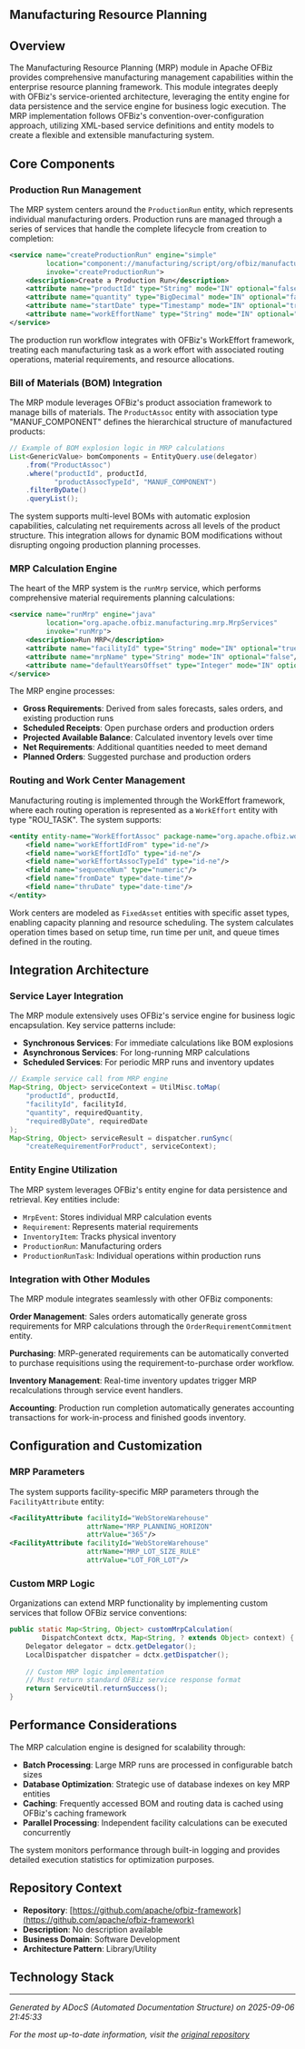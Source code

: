 ## Manufacturing Resource Planning

## Overview

The Manufacturing Resource Planning (MRP) module in Apache OFBiz provides comprehensive manufacturing management capabilities within the enterprise resource planning framework. This module integrates deeply with OFBiz's service-oriented architecture, leveraging the entity engine for data persistence and the service engine for business logic execution. The MRP implementation follows OFBiz's convention-over-configuration approach, utilizing XML-based service definitions and entity models to create a flexible and extensible manufacturing system.

## Core Components

### Production Run Management

The MRP system centers around the `ProductionRun` entity, which represents individual manufacturing orders. Production runs are managed through a series of services that handle the complete lifecycle from creation to completion:

```xml
<service name="createProductionRun" engine="simple" 
         location="component://manufacturing/script/org/ofbiz/manufacturing/mrp/MrpServices.xml" 
         invoke="createProductionRun">
    <description>Create a Production Run</description>
    <attribute name="productId" type="String" mode="IN" optional="false"/>
    <attribute name="quantity" type="BigDecimal" mode="IN" optional="false"/>
    <attribute name="startDate" type="Timestamp" mode="IN" optional="true"/>
    <attribute name="workEffortName" type="String" mode="IN" optional="true"/>
</service>
```

The production run workflow integrates with OFBiz's WorkEffort framework, treating each manufacturing task as a work effort with associated routing operations, material requirements, and resource allocations.

### Bill of Materials (BOM) Integration

The MRP module leverages OFBiz's product association framework to manage bills of materials. The `ProductAssoc` entity with association type "MANUF_COMPONENT" defines the hierarchical structure of manufactured products:

```java
// Example of BOM explosion logic in MRP calculations
List<GenericValue> bomComponents = EntityQuery.use(delegator)
    .from("ProductAssoc")
    .where("productId", productId, 
           "productAssocTypeId", "MANUF_COMPONENT")
    .filterByDate()
    .queryList();
```

The system supports multi-level BOMs with automatic explosion capabilities, calculating net requirements across all levels of the product structure. This integration allows for dynamic BOM modifications without disrupting ongoing production planning processes.

### MRP Calculation Engine

The heart of the MRP system is the `runMrp` service, which performs comprehensive material requirements planning calculations:

```xml
<service name="runMrp" engine="java" 
         location="org.apache.ofbiz.manufacturing.mrp.MrpServices" 
         invoke="runMrp">
    <description>Run MRP</description>
    <attribute name="facilityId" type="String" mode="IN" optional="true"/>
    <attribute name="mrpName" type="String" mode="IN" optional="false"/>
    <attribute name="defaultYearsOffset" type="Integer" mode="IN" optional="true"/>
</service>
```

The MRP engine processes:
- **Gross Requirements**: Derived from sales forecasts, sales orders, and existing production runs
- **Scheduled Receipts**: Open purchase orders and production orders
- **Projected Available Balance**: Calculated inventory levels over time
- **Net Requirements**: Additional quantities needed to meet demand
- **Planned Orders**: Suggested purchase and production orders

### Routing and Work Center Management

Manufacturing routing is implemented through the WorkEffort framework, where each routing operation is represented as a `WorkEffort` entity with type "ROU_TASK". The system supports:

```xml
<entity entity-name="WorkEffortAssoc" package-name="org.apache.ofbiz.workeffort.workeffort">
    <field name="workEffortIdFrom" type="id-ne"/>
    <field name="workEffortIdTo" type="id-ne"/>
    <field name="workEffortAssocTypeId" type="id-ne"/>
    <field name="sequenceNum" type="numeric"/>
    <field name="fromDate" type="date-time"/>
    <field name="thruDate" type="date-time"/>
</entity>
```

Work centers are modeled as `FixedAsset` entities with specific asset types, enabling capacity planning and resource scheduling. The system calculates operation times based on setup time, run time per unit, and queue times defined in the routing.

## Integration Architecture

### Service Layer Integration

The MRP module extensively uses OFBiz's service engine for business logic encapsulation. Key service patterns include:

- **Synchronous Services**: For immediate calculations like BOM explosions
- **Asynchronous Services**: For long-running MRP calculations
- **Scheduled Services**: For periodic MRP runs and inventory updates

```java
// Example service call from MRP engine
Map<String, Object> serviceContext = UtilMisc.toMap(
    "productId", productId,
    "facilityId", facilityId,
    "quantity", requiredQuantity,
    "requiredByDate", requiredDate
);
Map<String, Object> serviceResult = dispatcher.runSync(
    "createRequirementForProduct", serviceContext);
```

### Entity Engine Utilization

The MRP system leverages OFBiz's entity engine for data persistence and retrieval. Key entities include:

- `MrpEvent`: Stores individual MRP calculation events
- `Requirement`: Represents material requirements
- `InventoryItem`: Tracks physical inventory
- `ProductionRun`: Manufacturing orders
- `ProductionRunTask`: Individual operations within production runs

### Integration with Other Modules

The MRP module integrates seamlessly with other OFBiz components:

**Order Management**: Sales orders automatically generate gross requirements for MRP calculations through the `OrderRequirementCommitment` entity.

**Purchasing**: MRP-generated requirements can be automatically converted to purchase requisitions using the requirement-to-purchase order workflow.

**Inventory Management**: Real-time inventory updates trigger MRP recalculations through service event handlers.

**Accounting**: Production run completion automatically generates accounting transactions for work-in-process and finished goods inventory.

## Configuration and Customization

### MRP Parameters

The system supports facility-specific MRP parameters through the `FacilityAttribute` entity:

```xml
<FacilityAttribute facilityId="WebStoreWarehouse" 
                   attrName="MRP_PLANNING_HORIZON" 
                   attrValue="365"/>
<FacilityAttribute facilityId="WebStoreWarehouse" 
                   attrName="MRP_LOT_SIZE_RULE" 
                   attrValue="LOT_FOR_LOT"/>
```

### Custom MRP Logic

Organizations can extend MRP functionality by implementing custom services that follow OFBiz service conventions:

```java
public static Map<String, Object> customMrpCalculation(
        DispatchContext dctx, Map<String, ? extends Object> context) {
    Delegator delegator = dctx.getDelegator();
    LocalDispatcher dispatcher = dctx.getDispatcher();
    
    // Custom MRP logic implementation
    // Must return standard OFBiz service response format
    return ServiceUtil.returnSuccess();
}
```

## Performance Considerations

The MRP calculation engine is designed for scalability through:

- **Batch Processing**: Large MRP runs are processed in configurable batch sizes
- **Database Optimization**: Strategic use of database indexes on key MRP entities
- **Caching**: Frequently accessed BOM and routing data is cached using OFBiz's caching framework
- **Parallel Processing**: Independent facility calculations can be executed concurrently

The system monitors performance through built-in logging and provides detailed execution statistics for optimization purposes.

## Repository Context

- **Repository**: [https://github.com/apache/ofbiz-framework](https://github.com/apache/ofbiz-framework)
- **Description**: No description available
- **Business Domain**: Software Development
- **Architecture Pattern**: Library/Utility

## Technology Stack

---

*Generated by ADocS (Automated Documentation Structure) on 2025-09-06 21:45:33*

*For the most up-to-date information, visit the [original repository](https://github.com/apache/ofbiz-framework)*